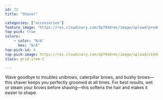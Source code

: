 ```yaml
---
id: 72
title: "Shaver"

categories: ["accessories"]
feature_image: "https://res.cloudinary.com/dp79ddrmc/image/upload/products/shaver.jpg"
top-pick: true
colors:
    - color: "N/A"
      hex: "N/A"
top-pick-id: 4
top-pick-image: https://res.cloudinary.com/dp79ddrmc/image/upload/v1456804125/top-pick/shaver.jpg
class: grid-item-2
      
---
```

Wave goodbye to troubles unibrows, caterpillar brows, and bushy brows—this shaver keeps you perfectly groomed at all times. For best results, wet or steam your brows before shaving—this softens the hair and makes it easier to shape.